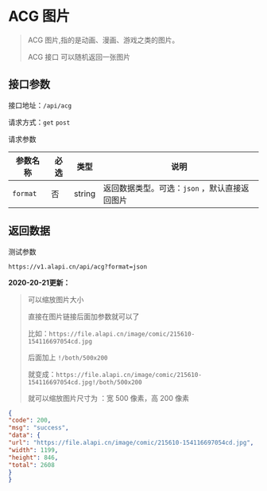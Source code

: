 # ACG 图片

> ACG 图片,指的是动画、漫画、游戏之类的图片。
>
> ACG 接口 可以随机返回一张图片



## 接口参数

接口地址：`/api/acg`

请求方式：`get`  `post`

请求参数

| 参数名称 | 必选 | 类型   | 说明                                          |
| -------- | ---- | ------ | --------------------------------------------- |
| `format` | 否   | string | 返回数据类型。可选：`json` ，默认直接返回图片 |

## 返回数据

测试参数 

`https://v1.alapi.cn/api/acg?format=json`

**2020-20-21更新：**

> 可以缩放图片大小
>
> 直接在图片链接后面加参数就可以了
>
> 比如：`https://file.alapi.cn/image/comic/215610-154116697054cd.jpg`
>
> 后面加上 `!/both/500x200`
>
> 就变成：`https://file.alapi.cn/image/comic/215610-154116697054cd.jpg!/both/500x200`
>
> 就可以缩放图片尺寸为 ：宽 500 像素，高 200 像素

```json
{
"code": 200,
"msg": "success",
"data": {
"url": "https://file.alapi.cn/image/comic/215610-154116697054cd.jpg",
"width": 1199,
"height": 846,
"total": 2608
}
}
```

